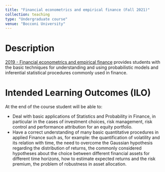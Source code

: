 ```yaml
---
title: "Financial econometrics and empirical finance (Fall 2021)"
collection: teaching
type: "Undergraduate course"
venue: "Bocconi University"
---
```


Description
======
[2019 - Financial econometrics and empirical finance](https://didattica.unibocconi.eu/ts/tsn_anteprima.php?cod_ins=20191&anno=2021&IdPag=6354) provides students with the basic techniques for understanding and using probabilistic models and inferential statistical procedures commonly used in finance.

Intended Learning Outcomes (ILO)
======
At the end of the course student will be able to:
- Deal with basic applications of Statistics and Probability in Finance, in particular in the cases of investment choices, risk management, risk control and performance attribution for an equity portfolio.
- Have a correct understanding of many basic quantitative procedures in applied Finance such as, for example: the quantification of volatility and its relation with time, the need to overcome the Gaussian hypothesis regarding the distribution of returns, the commonly considered hypotheses about the choice between different financial assets for different time horizons, how to estimate expected returns and the risk premium, the problem of robustness in asset allocation.
  
